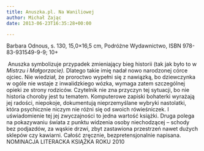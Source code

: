 ```yaml
---
title: Anuszka.pl. Na Waniliowej
author: Michał Zając
date: 2013-06-23T16:35:28+00:00

---
```

Barbara Odnous, s. 130, 15,0&#215;16,5 cm, Podróżne Wydawnictwo, ISBN 978-83-931549-9-9; 10+


   Anuszka symbolizuje przypadek zmieniający bieg historii (tak jak było to w <i>Mistrzu i Małgorzacie). </i>Dlatego takie imię nadał nowo narodzonej córce ojciec. Nie wiedział, że proroctwo wypełni się z nawiązką, bo dziewczynka w ogóle nie wstaje z inwalidzkiego wózka, wymaga zatem szczególnej opieki ze strony rodziców. Czytelnik nie zna przyczyn tej sytuacji, bo nie historia choroby jest tu tematem. Komputerowe zapiski bohaterki wyrażają jej radości, niepokoje, dokumentują nieprzemyślane wybryki nastolatki, która psychicznie niczym nie różni się od swoich rówieśniczek. I uświadomienie tej jej zwyczajności to jedna wartość książki. Druga polega na pokazywaniu świata z punktu widzenia osoby niechodzącej &#8211; schody bez podjazdów, za wąskie drzwi, zbyt zastawiona przestrzeń nawet dużych sklepów czy kawiarni. Całość zręcznie, bezpretensjonalnie napisana.
NOMINACJA LITERACKA KSIĄŻKA ROKU 2010
